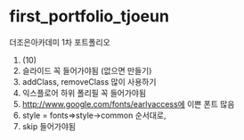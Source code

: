 # first_portfolio_tjoeun
 더조은아카데미 1차 포트폴리오

1. <meta http-equiv="X-UA-Compatible" content="IE=EmulateIE10"> (10)
2. 슬라이드 꼭 들어가야됨 (없으면 만들기)
3. addClass, removeClass 많이 사용하기
4. 익스플로어 하위 폴리필 꼭 들어가야됨
5. http://www.google.com/fonts/earlyaccess에 이쁜 폰트 많음
6. style = fonts=>style->common 순서대로,
7. skip 들어가야됨


